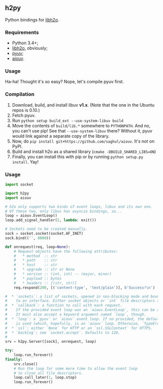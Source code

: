 ## h2py

Python bindings for [libh2o](https://github.com/h2o/h2o).

### Requirements

  * Python 3.4+;
  * [libh2o](https://github.com/h2o/h2o), obviously;
  * [pyuv](https://github.com/saghul/pyuv);
  * [aiouv](https://github.com/saghul/aiouv).

### Usage

Ha-ha! Thought it's so easy? Nope, let's compile pyuv first.

### Compilation

 1. Download, build, and install libuv **v1.x**. (Note that the one in the Ubuntu repos is 0.10.)
 2. Fetch pyuv.
 3. Run `python setup build_ext --use-system-libuv build`
 4. Move the contents of `build/lib.*` somewhere to `PYTHONPATH`.
    And no, you can't use pip! See that `--use-system-libuv` there? Without it, pyuv would
    link against a separate copy of the library.
 5. Now, do `pip install git+https://github.com/saghul/aiouv`. It's not on PyPI.
 6. Build and install h2o as a shared library (`cmake -DBUILD_SHARED_LIBS=ON`)
 7. Finally, you can install this with pip or by running `python setup.py install`. Yay!

### Usage

```python
import socket

import h2py
import aiouv

# h2o only supports two kinds of event loops, libuv and its own one.
# Of these two, only libuv has asyncio bindings, so...
loop = aiouv.EventLoop()
loop.add_signal_handler(2, lambda: exit())

# Sockets need to be created manually.
sock = socket.socket(socket.AF_INET)
sock.bind(('', 8000))

def onrequest(req, loop=None):
    # Request objects have the following attributes:
    #   * method  :: str
    #   * path    :: str
    #   * host    :: str
    #   * upgrade :: str or None
    #   * version :: (int, int) -- (major, minor)
    #   * payload :: bytes
    #   * headers :: [(str, str)]
    req.respond(200, [('content-type', 'text/plain')], b'Success!\n')

#  * `sockets`: a list of sockets, opened in non-blocking mode and bound
#    to an interface. Either socket objects or `int` file descriptors are OK.
#  * `callback`: a function to call with each request.
#    If the provided event loop was an `aiouv.EventLoop`, this can be a coroutine.
#    It must also accept a keyword argument named `loop`, though.
#  * `loop`: a `pyuv` or `aiouv` event loop. If no provided, the default asyncio loop
#    is used (which, hopefully, is an `aiouv` loop. Otherwise, `TypeError` is raised.)
#  * `ssl`: either `None` for HTTP or an `ssl.SSLContext` for HTTPS.
#  * `backlog`: see `socket.accept`. Defaults to 128.
#
srv = h2py.Server([sock], onrequest, loop)

try:
    loop.run_forever()
finally:
    srv.close()
    # Run the loop for some more time to allow the event loop
    # to close all file descriptors.
    loop.call_later(1, loop.stop)
    loop.run_forever()
```
